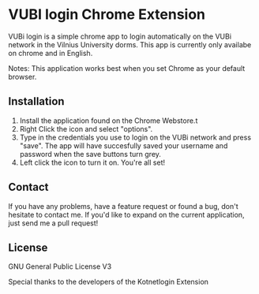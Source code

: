# VUBI login Chrome Extension

VUBi login is a simple chrome app to login automatically on the VUBi network in the Vilnius University dorms. This app is currently only availabe on chrome and in English.

Notes: This application works best when you set Chrome as your default browser. 

## Installation

1. Install the application found on the Chrome Webstore.t
2. Right Click the icon and select "options".
3. Type in the credentials you use to login on the VUBi network and press "save". The app will have succesfully saved your username and password when the save buttons turn grey.
4. Left click the icon to turn it on. You're all set!

## Contact

If you have any problems, have a feature request or found a bug, don't hesitate to contact me. If you'd like to expand on the current application, just send me a pull request!

## License

GNU General Public License V3

Special thanks to the developers of the Kotnetlogin Extension


